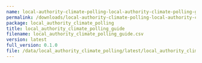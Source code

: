 ```yaml
---
name: local-authority-climate-polling-local-authority-climate-polling-guide-csv
permalink: /downloads/local-authority-climate-polling-local-authority-climate-polling-guide-csv/latest
package: local_authority_climate_polling
title: local_authority_climate_polling_guide
filename: local_authority_climate_polling_guide.csv
version: latest
full_version: 0.1.0
file: /data/local_authority_climate_polling/latest/local_authority_climate_polling_guide.csv
---
```

